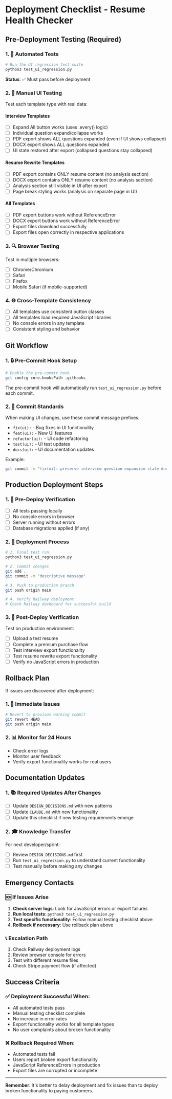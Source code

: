# Deployment Checklist - Resume Health Checker

## Pre-Deployment Testing (Required)

### 1. 🧪 Automated Tests
```bash
# Run the UI regression test suite
python3 test_ui_regression.py
```
**Status**: ✅ Must pass before deployment

### 2. 🎯 Manual UI Testing
Test each template type with real data:

#### Interview Templates
- [ ] Expand All button works (uses .every() logic)
- [ ] Individual question expand/collapse works
- [ ] PDF export shows ALL questions expanded (even if UI shows collapsed)
- [ ] DOCX export shows ALL questions expanded
- [ ] UI state restored after export (collapsed questions stay collapsed)

#### Resume Rewrite Templates  
- [ ] PDF export contains ONLY resume content (no analysis section)
- [ ] DOCX export contains ONLY resume content (no analysis section)
- [ ] Analysis section still visible in UI after export
- [ ] Page break styling works (analysis on separate page in UI)

#### All Templates
- [ ] PDF export buttons work without ReferenceError
- [ ] DOCX export buttons work without ReferenceError
- [ ] Export files download successfully
- [ ] Export files open correctly in respective applications

### 3. 🔍 Browser Testing
Test in multiple browsers:
- [ ] Chrome/Chromium
- [ ] Safari
- [ ] Firefox
- [ ] Mobile Safari (if mobile-supported)

### 4. 🌐 Cross-Template Consistency
- [ ] All templates use consistent button classes
- [ ] All templates load required JavaScript libraries
- [ ] No console errors in any template
- [ ] Consistent styling and behavior

## Git Workflow

### 1. 🔒 Pre-Commit Hook Setup
```bash
# Enable the pre-commit hook
git config core.hooksPath .githooks
```

The pre-commit hook will automatically run `test_ui_regression.py` before each commit.

### 2. 📝 Commit Standards
When making UI changes, use these commit message prefixes:
- `fix(ui):` - Bug fixes in UI functionality
- `feat(ui):` - New UI features
- `refactor(ui):` - UI code refactoring
- `test(ui):` - UI test updates
- `docs(ui):` - UI documentation updates

Example:
```bash
git commit -m "fix(ui): preserve interview question expansion state during PDF export"
```

## Production Deployment Steps

### 1. 🚀 Pre-Deploy Verification
- [ ] All tests passing locally
- [ ] No console errors in browser
- [ ] Server running without errors
- [ ] Database migrations applied (if any)

### 2. 🔄 Deployment Process
```bash
# 1. Final test run
python3 test_ui_regression.py

# 2. Commit changes
git add .
git commit -m "descriptive message"

# 3. Push to production branch
git push origin main

# 4. Verify Railway deployment
# Check Railway dashboard for successful build
```

### 3. 🎯 Post-Deploy Verification
Test on production environment:
- [ ] Upload a test resume
- [ ] Complete a premium purchase flow
- [ ] Test interview export functionality
- [ ] Test resume rewrite export functionality
- [ ] Verify no JavaScript errors in production

## Rollback Plan

If issues are discovered after deployment:

### 1. 🚨 Immediate Issues
```bash
# Revert to previous working commit
git revert HEAD
git push origin main
```

### 2. 📊 Monitor for 24 Hours
- Check error logs
- Monitor user feedback
- Verify export functionality works for real users

## Documentation Updates

### 1. 📚 Required Updates After Changes
- [ ] Update `DESIGN_DECISIONS.md` with new patterns
- [ ] Update `CLAUDE.md` with new functionality
- [ ] Update this checklist if new testing requirements emerge

### 2. 🎓 Knowledge Transfer
For next developer/sprint:
- [ ] Review `DESIGN_DECISIONS.md` first
- [ ] Run `test_ui_regression.py` to understand current functionality
- [ ] Test manually before making any changes

## Emergency Contacts

### 🆘 If Issues Arise
1. **Check server logs**: Look for JavaScript errors or export failures
2. **Run local tests**: `python3 test_ui_regression.py`
3. **Test specific functionality**: Follow manual testing checklist above
4. **Rollback if necessary**: Use rollback plan above

### 📞 Escalation Path
1. Check Railway deployment logs
2. Review browser console for errors
3. Test with different resume files
4. Check Stripe payment flow (if affected)

## Success Criteria

### ✅ Deployment Successful When:
- All automated tests pass
- Manual testing checklist complete
- No increase in error rates
- Export functionality works for all template types
- No user complaints about broken functionality

### ❌ Rollback Required When:
- Automated tests fail
- Users report broken export functionality
- JavaScript ReferenceErrors in production
- Export files are corrupted or incomplete

---

**Remember**: It's better to delay deployment and fix issues than to deploy broken functionality to paying customers.